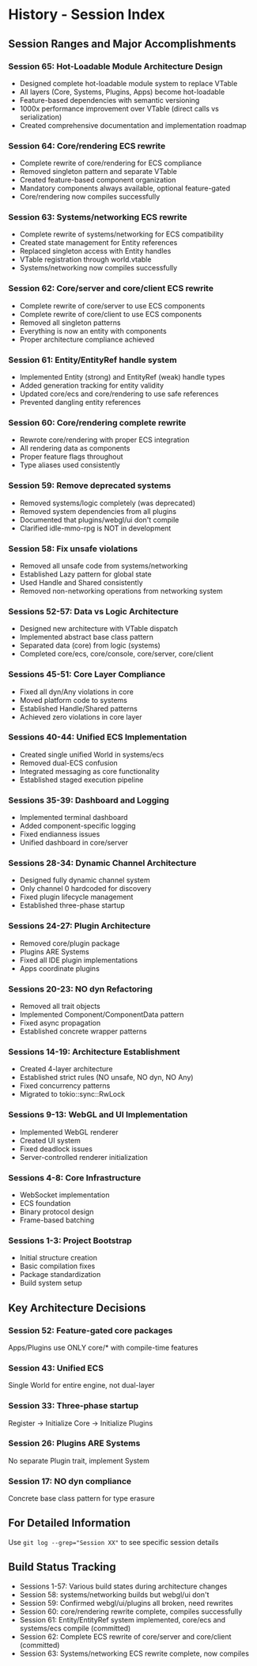 # History - Session Index

## Session Ranges and Major Accomplishments

### Session 65: Hot-Loadable Module Architecture Design
- Designed complete hot-loadable module system to replace VTable
- All layers (Core, Systems, Plugins, Apps) become hot-loadable
- Feature-based dependencies with semantic versioning
- 1000x performance improvement over VTable (direct calls vs serialization)
- Created comprehensive documentation and implementation roadmap

### Session 64: Core/rendering ECS rewrite
- Complete rewrite of core/rendering for ECS compliance
- Removed singleton pattern and separate VTable
- Created feature-based component organization
- Mandatory components always available, optional feature-gated
- Core/rendering now compiles successfully

### Session 63: Systems/networking ECS rewrite
- Complete rewrite of systems/networking for ECS compatibility
- Created state management for Entity references
- Replaced singleton access with Entity handles
- VTable registration through world.vtable
- Systems/networking now compiles successfully

### Session 62: Core/server and core/client ECS rewrite
- Complete rewrite of core/server to use ECS components
- Complete rewrite of core/client to use ECS components
- Removed all singleton patterns
- Everything is now an entity with components
- Proper architecture compliance achieved

### Session 61: Entity/EntityRef handle system
- Implemented Entity (strong) and EntityRef (weak) handle types
- Added generation tracking for entity validity
- Updated core/ecs and core/rendering to use safe references
- Prevented dangling entity references

### Session 60: Core/rendering complete rewrite
- Rewrote core/rendering with proper ECS integration
- All rendering data as components
- Proper feature flags throughout
- Type aliases used consistently

### Session 59: Remove deprecated systems
- Removed systems/logic completely (was deprecated)
- Removed system dependencies from all plugins
- Documented that plugins/webgl/ui don't compile
- Clarified idle-mmo-rpg is NOT in development

### Session 58: Fix unsafe violations
- Removed all unsafe code from systems/networking
- Established Lazy<NetworkState> pattern for global state
- Used Handle<T> and Shared<T> consistently
- Removed non-networking operations from networking system

### Sessions 52-57: Data vs Logic Architecture
- Designed new architecture with VTable dispatch
- Implemented abstract base class pattern
- Separated data (core) from logic (systems)
- Completed core/ecs, core/console, core/server, core/client

### Sessions 45-51: Core Layer Compliance
- Fixed all dyn/Any violations in core
- Moved platform code to systems
- Established Handle/Shared patterns
- Achieved zero violations in core layer

### Sessions 40-44: Unified ECS Implementation
- Created single unified World in systems/ecs
- Removed dual-ECS confusion
- Integrated messaging as core functionality
- Established staged execution pipeline

### Sessions 35-39: Dashboard and Logging
- Implemented terminal dashboard
- Added component-specific logging
- Fixed endianness issues
- Unified dashboard in core/server

### Sessions 28-34: Dynamic Channel Architecture
- Designed fully dynamic channel system
- Only channel 0 hardcoded for discovery
- Fixed plugin lifecycle management
- Established three-phase startup

### Sessions 24-27: Plugin Architecture
- Removed core/plugin package
- Plugins ARE Systems
- Fixed all IDE plugin implementations
- Apps coordinate plugins

### Sessions 20-23: NO dyn Refactoring
- Removed all trait objects
- Implemented Component/ComponentData pattern
- Fixed async propagation
- Established concrete wrapper patterns

### Sessions 14-19: Architecture Establishment
- Created 4-layer architecture
- Established strict rules (NO unsafe, NO dyn, NO Any)
- Fixed concurrency patterns
- Migrated to tokio::sync::RwLock

### Sessions 9-13: WebGL and UI Implementation
- Implemented WebGL renderer
- Created UI system
- Fixed deadlock issues
- Server-controlled renderer initialization

### Sessions 4-8: Core Infrastructure
- WebSocket implementation
- ECS foundation
- Binary protocol design
- Frame-based batching

### Sessions 1-3: Project Bootstrap
- Initial structure creation
- Basic compilation fixes
- Package standardization
- Build system setup

## Key Architecture Decisions

### Session 52: Feature-gated core packages
Apps/Plugins use ONLY core/* with compile-time features

### Session 43: Unified ECS
Single World for entire engine, not dual-layer

### Session 33: Three-phase startup
Register → Initialize Core → Initialize Plugins

### Session 26: Plugins ARE Systems
No separate Plugin trait, implement System

### Session 17: NO dyn compliance
Concrete base class pattern for type erasure

## For Detailed Information
Use `git log --grep="Session XX"` to see specific session details

## Build Status Tracking
- Sessions 1-57: Various build states during architecture changes
- Session 58: systems/networking builds but webgl/ui don't
- Session 59: Confirmed webgl/ui/plugins all broken, need rewrites
- Session 60: core/rendering rewrite complete, compiles successfully
- Session 61: Entity/EntityRef system implemented, core/ecs and systems/ecs compile (committed)
- Session 62: Complete ECS rewrite of core/server and core/client (committed)
- Session 63: Systems/networking ECS rewrite complete, now compiles